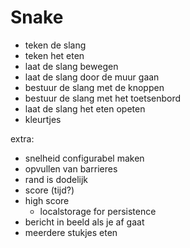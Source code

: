 # Snake

- teken de slang
- teken het eten
- laat de slang bewegen
- laat de slang door de muur gaan
- bestuur de slang met de knoppen
- bestuur de slang met het toetsenbord
- laat de slang het eten opeten
- kleurtjes


extra:
- snelheid configurabel maken
- opvullen van barrieres
- rand is dodelijk
- score (tijd?)
- high score
  - localstorage for persistence
- bericht in beeld als je af gaat
- meerdere stukjes eten